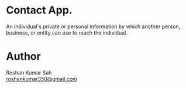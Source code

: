 # Contact App.

An individual's private or personal information by which another person, business, or entity can use to reach the individual.

# Author
Roshan Kumar Sah <br />
roshankumar350@gmail.com
